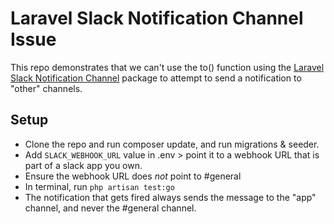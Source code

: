 # Laravel Slack Notification Channel Issue

This repo demonstrates that we can't use the to() function using the [Laravel Slack Notification Channel](https://github.com/laravel/slack-notification-channel) package to attempt to send a notification to "other" channels.

## Setup

- Clone the repo and run composer update, and run migrations & seeder.
- Add `SLACK_WEBHOOK_URL` value in .env > point it to a webhook URL that is part of a slack app you own. 
- Ensure the webhook URL does _not_ point to #general
- In terminal, run `php artisan test:go` 
- The notification that gets fired always sends the message to the "app" channel, and never the #general channel.
